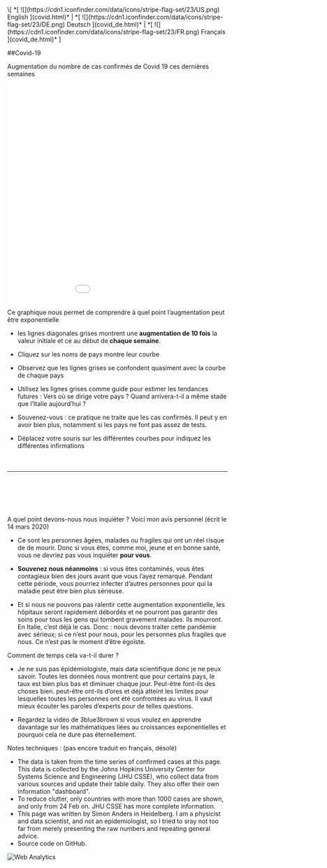 <style>
   a { text-decoration: none; }
</style>
<div style="max-width:850px">
\[ *[ ![](https://cdn1.iconfinder.com/data/icons/stripe-flag-set/23/US.png) English ](covid.html)* | *[ ![](https://cdn1.iconfinder.com/data/icons/stripe-flag-set/23/DE.png) Deutsch ](covid_de.html)* | *[ ![](https://cdn1.iconfinder.com/data/icons/stripe-flag-set/23/FR.png) Français ](covid_de.html)* ]

##Covid-19

Augmentation du nombre de cas confirmés de Covid 19 ces dernières semaines

<iframe src="covid_plotly.html" width=1000 height=500 style="border:none;padding:none"></iframe>

Ce graphique nous permet de comprendre à quel point l’augmentation peut être exponentielle

- les lignes diagonales grises montrent une **augmentation de 10 fois** la valeur initiale et ce au début de **chaque semaine**. 
- Cliquez sur les noms de pays montre leur courbe
- Observez que les lignes grises se confondent quasiment avec la courbe de chaque pays
- Utilisez les lignes grises comme guide pour estimer les tendances futures  : Vers où se dirige votre pays ? Quand arrivera-t-il a même stade que l’Italie aujourd’hui ?
- Souvenez-vous : ce pratique ne traite que les cas confirmés. Il peut y en avoir bien plus, notamment si les pays ne font pas assez de tests. 

- Déplacez votre souris sur les différentes courbes  pour indiquez les différentes infirmations


<p style="margin-bottom:50px;"></p>

---

<p style="margin-bottom:100px;"></p>

A quel point devons-nous nous inquiéter ? Voici mon avis personnel (écrit le 14 mars 2020)

- Ce sont les personnes âgées, malades ou fragiles qui ont un réel risque de de mourir. Donc si vous êtes, comme moi, jeune et en bonne santé, vous ne devriez pas vous inquiéter **pour vous**. 

- **Souvenez nous néanmoins** : si vous êtes contaminés, vous êtes contagieux bien des jours avant que vous l’ayez remarqué. Pendant cette période, vous pourriez infecter d’autres personnes pour qui la maladie peut être bien plus sérieuse. 

- Et si nous ne pouvons pas ralentir cette augmentation exponentielle, les hôpitaux seront rapidement débordés et ne pourront pas garantir des soins pour tous les gens qui tombent gravement malades. Ils mourront. En Italie, c’est déjà le cas.
Donc : nous devons traiter cette pandémie avec sérieux; si ce n’est pour nous, pour les personnes plus fragiles que nous. Ce n’est pas le moment d’être égoïste. 

Comment de temps cela va-t-il durer ? 

- Je ne suis pas épidémiologiste, mais data scientifique donc je ne peux savoir. Toutes les données nous montrent que pour certains pays, le taux est bien plus bas et diminuer chaque jour. Peut-être font-ils des choses bien. peut-être ont-ils d’ores et déjà atteint les limites pour lesquelles toutes les personnes ont été confrontées au virus. Il vaut mieux écouter les paroles d’experts pour de telles questions. 

- Regardez la [vidéo](https://www.youtube.com/watch?v=Kas0tIxDvrg]) de 3blue3brown si vous voulez en apprendre davantage sur les mathématiques liées au croissances exponentielles et pourquoi cela ne dure pas éternellement. 

Notes techniques : (pas encore traduit en français, désolé)

- The data is taken from the time series of confirmed cases at [this page](https://github.com/CSSEGISandData/COVID-19/tree/master/csse_covid_19_data/csse_covid_19_time_series). This data is collected by the Johns Hopkins University Center for Systems Science and Engineering ([JHU CSSE](https://systems.jhu.edu/)), who collect data from [various sources](https://github.com/CSSEGISandData/COVID-19) and update their table daily. They also offer [their own information "dashboard"](https://systems.jhu.edu/research/public-health/ncov/).
- To reduce clutter, only countries with more than 1000 cases are shown, and only from 24 Feb on. JHU CSSE has more complete information.
- This page was written by <a href="https://twitter.com/s_anders_m">Simon Anders</a> in Heidelberg. I am a physicist and data scientist, and not an epidemiologist, so I tried to sray not too far from merely presenting the raw numbers and repeating general advice.
- Source code <a href="https://github.com/simon-anders/covid_trend">on GitHub.

</div>

<!-- Default Statcounter code for papagei
http://www.papagei.zmbh.uni-heidelberg.de -->
<script type="text/javascript">
var sc_project=12217842; 
var sc_invisible=1; 
var sc_security="e8a77c88"; 
</script>
<script type="text/javascript"
src="https://www.statcounter.com/counter/counter.js"
async></script>
<noscript><div class="statcounter"><a title="Web Analytics"
href="https://statcounter.com/" target="_blank"><img
class="statcounter"
src="https://c.statcounter.com/12217842/0/e8a77c88/1/"
alt="Web Analytics"></a></div></noscript>
<!-- End of Statcounter Code -->
